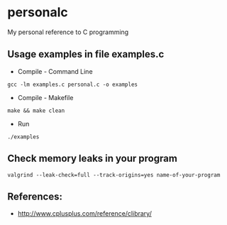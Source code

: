 # personalc
My personal reference to C programming  


## Usage examples in file examples.c  
* Compile - Command Line 
```
gcc -lm examples.c personal.c -o examples
```  
* Compile - Makefile
```
make && make clean
```
* Run
```
./examples
```

## Check memory leaks in your program  
```
valgrind --leak-check=full --track-origins=yes name-of-your-program
```

## References:  
* http://www.cplusplus.com/reference/clibrary/  

